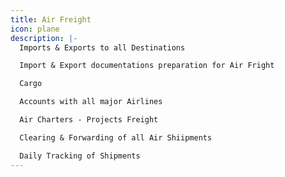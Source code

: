 ```yaml
---
title: Air Freight
icon: plane
description: |-
  Imports & Exports to all Destinations

  Import & Export documentations preparation for Air Fright

  Cargo

  Accounts with all major Airlines

  Air Charters - Projects Freight

  Clearing & Forwarding of all Air Shiipments

  Daily Tracking of Shipments
---
```


